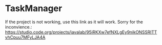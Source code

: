 # TaskManager
If the project is not working, use this link as it will work. Sorry for the inconvience.: https://studio.code.org/projects/javalab/95iRKXw7efNXLgEy9nikONSSRITTvhCpuu7MFyLJA4A
